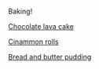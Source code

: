 Baking! 

[Chocolate lava cake](/baking/choc-lava-cake.md)

[Cinammon rolls](/baking/cinammon-rolls.md)

[Bread and butter pudding](/baking/bread-butter-pudding.md)
